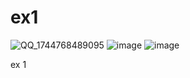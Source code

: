 # ex1

![QQ_1744768489095](https://github.com/user-attachments/assets/1f37802d-82c6-4412-b61b-cb3f02aa8ff4)
![image](https://github.com/user-attachments/assets/53f727f2-4c85-4a7a-89aa-01df16fb6ce6)
![image](https://github.com/user-attachments/assets/c7576159-172b-443e-ad24-ed02b199e22d)

ex 1 
